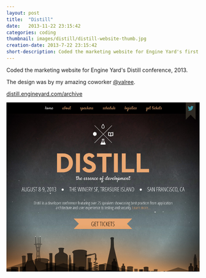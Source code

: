```yaml
---
layout: post
title:  "Distill"
date:   2013-11-22 23:15:42
categories: coding
thumbnail: images/distill/distill-website-thumb.jpg
creation-date: 2013-7-22 23:15:42
short-description: Coded the marketing website for Engine Yard's first conference
---
```


Coded the marketing website for Engine Yard's Distill conference, 2013.

The design was by my amazing coworker [@valree](https://twitter.com/valree).

[distill.engineyard.com/archive](http://distill.engineyard.com/archive)

![Distill website](/images/distill/distill-website.jpg)
